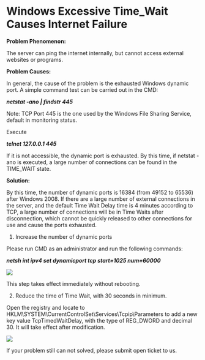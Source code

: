 # Windows Excessive Time_Wait Causes Internet Failure
**Problem Phenomenon:**

The server can ping the internet internally, but cannot access external websites or programs.

**Problem Causes:**

In general, the cause of the problem is the exhausted Windows dynamic port. A simple command test can be carried out in the CMD:

***netstat -ano | findstr 445***

Note: TCP Port 445 is the one used by the Windows File Sharing Service, default in monitoring status.

Execute

***telnet 127.0.0.1 445***

If it is not accessible, the dynamic port is exhausted. By this time, if netstat -ano is executed, a large number of connections can be found in the TIME_WAIT state.

**Solution:**

By this time, the number of dynamic ports is 16384 (from 49152 to 65536) after Windows 2008. If there are a large number of external connections in the server, and the default Time Wait Delay time is 4 minutes according to TCP, a large number of connections will be in Time Waits after disconnection, which cannot be quickly released to other connections for use and cause the ports exhausted.

1. Increase the number of dynamic ports

Please run CMD as an administrator and run the following commands:

***netsh int ipv4 set dynamicport tcp start=1025 num=60000***

![](https://github.com/jdcloudcom/cn/blob/edit/image/Elastic-Compute/Virtual-Machine/Windows/Windows%20Time_Wait%E8%BF%87%E5%A4%9A%E5%AF%BC%E8%87%B4%E8%AE%BF%E9%97%AE%E5%A4%96%E7%BD%91%E5%A4%B1%E8%B4%A502.png)

This step takes effect immediately without rebooting.

2. Reduce the time of Time Wait, with 30 seconds in minimum.

Open the registry and locate to HKLM\SYSTEM\CurrentControlSet\Services\Tcpip\Parameters to add a new key value TcpTimedWaitDelay, with the type of REG_DWORD and decimal 30. It will take effect after modification.

![](https://github.com/jdcloudcom/cn/blob/edit/image/Elastic-Compute/Virtual-Machine/Windows/Windows%20Time_Wait%E8%BF%87%E5%A4%9A%E5%AF%BC%E8%87%B4%E8%AE%BF%E9%97%AE%E5%A4%96%E7%BD%91%E5%A4%B1%E8%B4%A503.png)

If your problem still can not solved, please submit open ticket to us.
